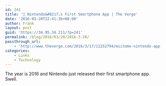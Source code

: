 ```yaml
---
id: 241
title: '🔗 Nintendo&#8217;s First Smartphone App | The Verge'
date: '2016-03-20T22:41:36+00:00'
author: Frank
layout: post
guid: 'https://34.95.34.211/?p=241'
permalink: /blog/2016/03/20/2016-3-20/
passthrough_url:
    - 'http://www.theverge.com/2016/3/17/11252794/miitomo-nintendo-app-release-hands-on'
categories:
    - Links
    - Technology
---
```


The year is 2016 and Nintendo just released their first smartphone app. Swell.

<div class="
          image-block-outer-wrapper
          layout-caption-hidden
          design-layout-inline
          
          
          
        " data-test="image-block-inline-outer-wrapper"><figure class="
              sqs-block-image-figure
              intrinsic
            " style="max-width:1200px;"><div class="image-block-wrapper" data-animation-override="" data-animation-role="image"><div class="sqs-image-shape-container-element
              
          
        
              
            " style="
                position: relative;
                
                  padding-bottom:59.249996185302734%;
                
                overflow: hidden;
              "><noscript>![](https://images.squarespace-cdn.com/content/v1/5070e334e4b00907bc18faef/1458513571596-YEPS3HVYSKYSTOCG4K8T/image-asset.jpeg)</noscript>![](https://images.squarespace-cdn.com/content/v1/5070e334e4b00907bc18faef/1458513571596-YEPS3HVYSKYSTOCG4K8T/image-asset.jpeg)</div></div></figure></div>Nintendo’s first smartphone app is this surreal social network | [The Verge](http://www.theverge.com/2016/3/17/11252794/miitomo-nintendo-app-release-hands-on)